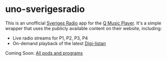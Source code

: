 # uno-sverigesradio
This is an unofficial [Sveriges Radio](https://sverigesradio.se/) app for the [Q Music Player](https://qmusicplayer.se). It's a simple wrapper that uses the publicly available content on their website, including:
* Live radio streams for P1, P2, P3, P4
* On-demand playback of the latest [Digi-listan](https://sverigesradio.se/sida/topplista.aspx?programid=2697)

Coming Soon: [All pods and programs](https://sverigesradio.se/allaprogram)

